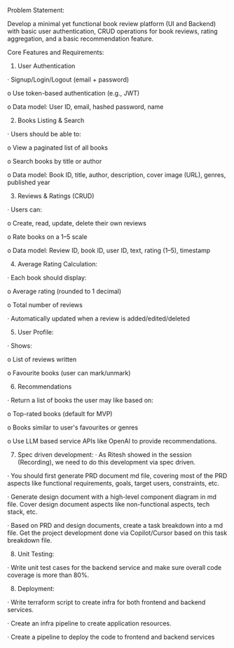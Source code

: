 Problem Statement:

Develop a minimal yet functional book review platform (UI and Backend) with basic user authentication, CRUD operations for book reviews, rating aggregation, and a basic recommendation feature.

Core Features and Requirements:

1. User Authentication

· Signup/Login/Logout (email + password)

o Use token-based authentication (e.g., JWT)

o Data model: User ID, email, hashed password, name

2. Books Listing & Search

· Users should be able to:

o View a paginated list of all books

o Search books by title or author

o Data model: Book ID, title, author, description, cover image (URL), genres, published year

3. Reviews & Ratings (CRUD)

· Users can:

o Create, read, update, delete their own reviews

o Rate books on a 1–5 scale

o Data model: Review ID, book ID, user ID, text, rating (1–5), timestamp

4. Average Rating Calculation:

· Each book should display:

o Average rating (rounded to 1 decimal)

o Total number of reviews

· Automatically updated when a review is added/edited/deleted

5. User Profile:

· Shows:

o List of reviews written

o Favourite books (user can mark/unmark)

6. Recommendations

· Return a list of books the user may like based on:

o Top-rated books (default for MVP)

o Books similar to user's favourites or genres

o Use LLM based service APIs like OpenAI to provide recommendations.

7. Spec driven development: · As Ritesh showed in the session (Recording), we need to do this development via spec driven.

· You should first generate PRD document md file, covering most of the PRD aspects like functional requirements, goals, target users, constraints, etc.

· Generate design document with a high-level component diagram in md file. Cover design document aspects like non-functional aspects, tech stack, etc.

· Based on PRD and design documents, create a task breakdown into a md file. Get the project development done via Copilot/Cursor based on this task breakdown file.

8. Unit Testing:

· Write unit test cases for the backend service and make sure overall code coverage is more than 80%.

8. Deployment:

· Write terraform script to create infra for both frontend and backend services.

· Create an infra pipeline to create application resources.

· Create a pipeline to deploy the code to frontend and backend services